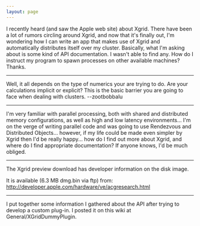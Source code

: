 ```yaml
---
layout: page
---
```




I recently heard (and saw the Apple web site) about Xgrid.  There have been a lot of rumors circling around Xgrid, and now that it's finally out, I'm wondering how I can write an app that makes use of Xgrid and automatically distributes itself over my cluster.  Basically, what I'm asking about is some kind of API documentation.  I wasn't able to find any.  How do I instruct my program to spawn processes on other available machines?  Thanks.

----

Well, it all depends on the type of numerics your are trying to do. Are your calculations implicit or explicit? This is the basic barrier you are going to face when dealing with clusters. --zootbobbalu

----

I'm very familiar with parallel processing, both with shared and distributed memory configurations, as well as high and low latency environments... I'm on the verge of writing parallel code and was going to use Rendezvous and Distributed Objects... however, if my life could be made even simpler by Xgrid then I'd be really happy... how do I find out more about Xgrid, and where do I find appropriate documentation?  If anyone knows, I'd be much obliged.

----

The Xgrid preview download has developer information on the disk image.

It is available (6.3 MB dmg.bin via ftp) from:  http://developer.apple.com/hardware/ve/acgresearch.html

----

I put together some information I gathered about the API after trying to develop a custom plug-in. I posted it on this wiki at General/XGridDummyPlugin.